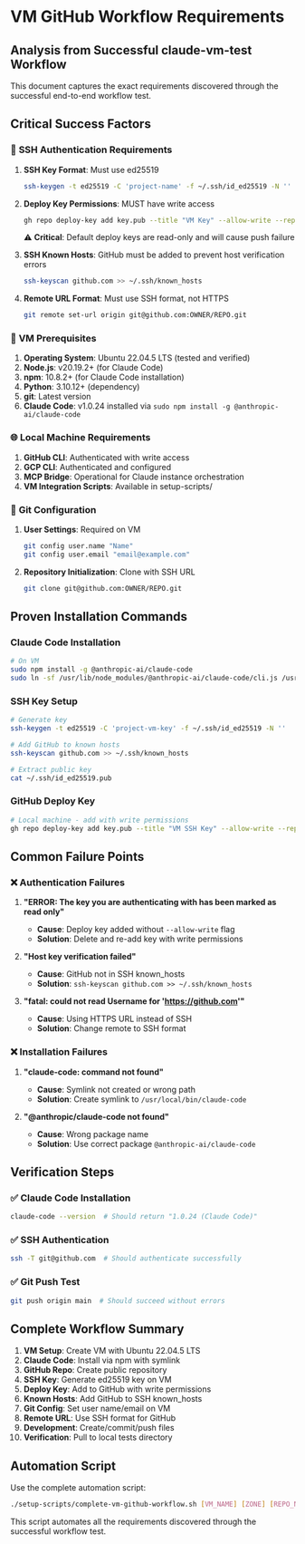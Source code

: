 # VM GitHub Workflow Requirements

## Analysis from Successful claude-vm-test Workflow

This document captures the exact requirements discovered through the successful end-to-end workflow test.

## Critical Success Factors

### 🔑 **SSH Authentication Requirements**

1. **SSH Key Format**: Must use ed25519
   ```bash
   ssh-keygen -t ed25519 -C 'project-name' -f ~/.ssh/id_ed25519 -N ''
   ```

2. **Deploy Key Permissions**: MUST have write access
   ```bash
   gh repo deploy-key add key.pub --title "VM Key" --allow-write --repo OWNER/REPO
   ```
   ⚠️ **Critical**: Default deploy keys are read-only and will cause push failure

3. **SSH Known Hosts**: GitHub must be added to prevent host verification errors
   ```bash
   ssh-keyscan github.com >> ~/.ssh/known_hosts
   ```

4. **Remote URL Format**: Must use SSH format, not HTTPS
   ```bash
   git remote set-url origin git@github.com:OWNER/REPO.git
   ```

### 🔧 **VM Prerequisites**

1. **Operating System**: Ubuntu 22.04.5 LTS (tested and verified)
2. **Node.js**: v20.19.2+ (for Claude Code)
3. **npm**: 10.8.2+ (for Claude Code installation)
4. **Python**: 3.10.12+ (dependency)
5. **git**: Latest version
6. **Claude Code**: v1.0.24 installed via `sudo npm install -g @anthropic-ai/claude-code`

### 🌐 **Local Machine Requirements**

1. **GitHub CLI**: Authenticated with write access
2. **GCP CLI**: Authenticated and configured
3. **MCP Bridge**: Operational for Claude instance orchestration
4. **VM Integration Scripts**: Available in setup-scripts/

### 📝 **Git Configuration**

1. **User Settings**: Required on VM
   ```bash
   git config user.name "Name"
   git config user.email "email@example.com"
   ```

2. **Repository Initialization**: Clone with SSH URL
   ```bash
   git clone git@github.com:OWNER/REPO.git
   ```

## Proven Installation Commands

### Claude Code Installation
```bash
# On VM
sudo npm install -g @anthropic-ai/claude-code
sudo ln -sf /usr/lib/node_modules/@anthropic-ai/claude-code/cli.js /usr/local/bin/claude-code
```

### SSH Key Setup
```bash
# Generate key
ssh-keygen -t ed25519 -C 'project-vm-key' -f ~/.ssh/id_ed25519 -N ''

# Add GitHub to known hosts
ssh-keyscan github.com >> ~/.ssh/known_hosts

# Extract public key
cat ~/.ssh/id_ed25519.pub
```

### GitHub Deploy Key
```bash
# Local machine - add with write permissions
gh repo deploy-key add key.pub --title "VM SSH Key" --allow-write --repo OWNER/REPO
```

## Common Failure Points

### ❌ **Authentication Failures**

1. **"ERROR: The key you are authenticating with has been marked as read only"**
   - **Cause**: Deploy key added without `--allow-write` flag
   - **Solution**: Delete and re-add key with write permissions

2. **"Host key verification failed"**
   - **Cause**: GitHub not in SSH known_hosts
   - **Solution**: `ssh-keyscan github.com >> ~/.ssh/known_hosts`

3. **"fatal: could not read Username for 'https://github.com'"**
   - **Cause**: Using HTTPS URL instead of SSH
   - **Solution**: Change remote to SSH format

### ❌ **Installation Failures**

1. **"claude-code: command not found"**
   - **Cause**: Symlink not created or wrong path
   - **Solution**: Create symlink to `/usr/local/bin/claude-code`

2. **"@anthropic/claude-code not found"**
   - **Cause**: Wrong package name
   - **Solution**: Use correct package `@anthropic-ai/claude-code`

## Verification Steps

### ✅ **Claude Code Installation**
```bash
claude-code --version  # Should return "1.0.24 (Claude Code)"
```

### ✅ **SSH Authentication**
```bash
ssh -T git@github.com  # Should authenticate successfully
```

### ✅ **Git Push Test**
```bash
git push origin main  # Should succeed without errors
```

## Complete Workflow Summary

1. **VM Setup**: Create VM with Ubuntu 22.04.5 LTS
2. **Claude Code**: Install via npm with symlink
3. **GitHub Repo**: Create public repository
4. **SSH Key**: Generate ed25519 key on VM
5. **Deploy Key**: Add to GitHub with write permissions
6. **Known Hosts**: Add GitHub to SSH known_hosts
7. **Git Config**: Set user name/email on VM
8. **Remote URL**: Use SSH format for GitHub
9. **Development**: Create/commit/push files
10. **Verification**: Pull to local tests directory

## Automation Script

Use the complete automation script:
```bash
./setup-scripts/complete-vm-github-workflow.sh [VM_NAME] [ZONE] [REPO_NAME] [DESCRIPTION]
```

This script automates all the requirements discovered through the successful workflow test.